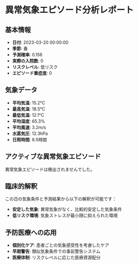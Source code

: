 # 異常気象エピソード分析レポート

## 基本情報
- **日付**: 2023-03-20 00:00:00
- **季節**: 春
- **予測確率**: 0.156
- **実際の入院数**: 0
- **リスクレベル**: 低リスク
- **エピソード重症度**: 0

## 気象データ
- **平均気温**: 15.2°C
- **最高気温**: 18.5°C
- **最低気温**: 12.1°C
- **平均湿度**: 65.3%
- **平均風速**: 3.2m/s
- **水蒸気圧**: 12.3hPa
- **日照時間**: 8.5時間

## アクティブな異常気象エピソード
異常気象エピソードは検出されませんでした。

## 臨床的解釈
この日の気象条件と予測結果から以下の解釈が可能です：

- **安定した気象**: 異常気象がなく、比較的安定した気象条件
- **低リスク環境**: 気象ストレスが最小限に抑えられた環境

## 予防医療への応用
- **個別化ケア**: 患者ごとの気象感受性を考慮したケア
- **早期警告**: 類似気象条件での事前警告システム
- **医療体制**: リスクレベルに応じた医療資源配分
